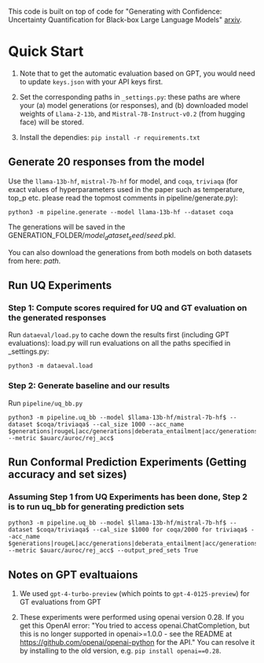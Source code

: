 
This code is built on top of code for "Generating with Confidence: Uncertainty Quantification for Black-box Large Language Models" [arxiv](https://arxiv.org/abs/2305.19187).

# Quick Start
1. Note that to get the automatic evaluation based on GPT, you would need to update `keys.json` with your API keys first. 

2. Set the corresponding paths in `_settings.py`: these paths are where your (a) model generations (or responses), and (b) downloaded model weights of `Llama-2-13b`, and `Mistral-7B-Instruct-v0.2` (from hugging face) will be stored.

3. Install the dependies: ``` pip install -r requirements.txt ```

## Generate 20 responses from the model
Use the `llama-13b-hf`, `mistral-7b-hf` for model, and `coqa`, `triviaqa` (for exact values of hyperparameters used in the paper such as temperature, top_p etc. please read the topmost comments in pipeline/generate.py):
```
python3 -m pipeline.generate --model llama-13b-hf --dataset coqa
```
The generations will be saved in the GENERATION_FOLDER/$model_dataset_seed$/$seed$.pkl. 

You can also download the generations from both models on both datasets from here: $path$.

## Run UQ Experiments
### Step 1: Compute scores required for UQ and GT evaluation on the generated responses
Run `dataeval/load.py` to cache down the results first (including GPT evaluations): load.py will run evaluations on all the paths specified in _settings.py:
```
python3 -m dataeval.load
```

### Step 2: Generate baseline and our results
Run `pipeline/uq_bb.py`
```
python3 -m pipeline.uq_bb --model $llama-13b-hf/mistral-7b-hf$ --dataset $coqa/triviaqa$ --cal_size 1000 --acc_name $generations|rougeL|acc/generations|deberata_entailment|acc/generations|gpt|acc$ --metric $auarc/auroc/rej_acc$
```

## Run Conformal Prediction Experiments (Getting accuracy and set sizes)
### Assuming Step 1 from UQ Experiments has been done, Step 2 is to run uq_bb for generating prediction sets
```
python3 -m pipeline.uq_bb --model $llama-13b-hf/mistral-7b-hf$ --dataset $coqa/triviaqa$ --cal_size $1000 for coqa/2000 for triviaqa$ --acc_name $generations|rougeL|acc/generations|deberata_entailment|acc/generations|gpt|acc$ --metric $auarc/auroc/rej_acc$ --output_pred_sets True
```

## Notes on GPT evaltuaions
1. We used `gpt-4-turbo-preview` (which points to `gpt-4-0125-preview`) for GT evaluations from GPT

2. These experiments were performed using openai version 0.28. If you get this OpenAI error: "You tried to access openai.ChatCompletion, but this is no longer supported in openai>=1.0.0 - see the README at https://github.com/openai/openai-python for the API." You can resolve it by installing to the old version, e.g. `pip install openai==0.28`.
